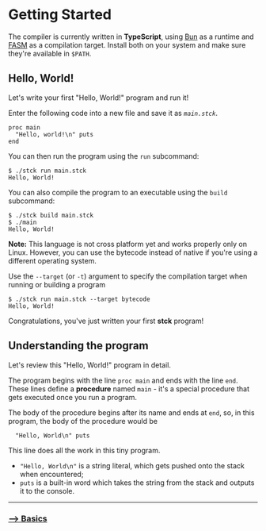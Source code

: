 # Getting Started

The compiler is currently written in **TypeScript**, using [Bun](https://bun.sh) as a runtime and [FASM](https://flatassembler.net/) as a compilation target. Install both on your system and make sure they're available in `$PATH`.

## Hello, World!

Let's write your first "Hello, World!" program and run it!

Enter the following code into a new file and save it as *`main.stck`*.
```
proc main
  "Hello, world!\n" puts
end
```
You can then run the program using the `run` subcommand:
```console
$ ./stck run main.stck
Hello, World!
```
You can also compile the program to an executable using the `build` subcommand:
```console
$ ./stck build main.stck
$ ./main
Hello, World!
```

**Note:** This language is not cross platform yet and works properly only on Linux. However, you can use the bytecode instead of native if you're using a different operating system.

Use the `--target` (or `-t`) argument to specify the compilation target when running or building a program
```console
$ ./stck run main.stck --target bytecode
Hello, World!
```

Congratulations, you've just written your first **stck** program!

## Understanding the program

Let's review this "Hello, World!" program in detail.

The program begins with the line `proc main` and ends with the line `end`.
These lines define a **procedure** named `main` - it's a special procedure that gets executed once you run a program.

The body of the procedure begins after its name and ends at `end`, so, in this program, the body of the procedure would be
```
  "Hello, World\n" puts
```
This line does all the work in this tiny program.

- `"Hello, World\n"` is a string literal, which gets pushed onto the stack when encountered;
- `puts` is a built-in word which takes the string from the stack and outputs it to the console.

---

### [⟶ Basics](./02_BASICS.md)
